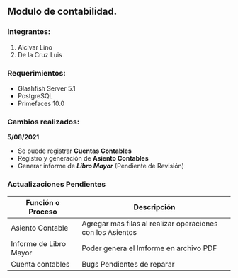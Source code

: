 ## Modulo de contabilidad.

### Integrantes: 
1. Alcivar Lino
2. De la Cruz Luis

### Requerimientos:
- Glashfish Server 5.1
- PostgreSQL
- Primefaces 10.0
### Cambios realizados: 
**5/08/2021** 
- Se puede registrar **Cuentas Contables** 
- Registro y generación de **Asiento Contables** 
- Generar informe de ***Libro Mayor*** (Pendiente de Revisión)

### Actualizaciones Pendientes
| Función o Proceso | Descripción |
| ------------- | ------------- |
| Asiento Contable | Agregar mas filas al realizar operaciones con los Asientos |
| Informe de Libro Mayor | Poder genera el Imforme en archivo PDF |
| Cuenta contables | Bugs Pendientes de reparar |
